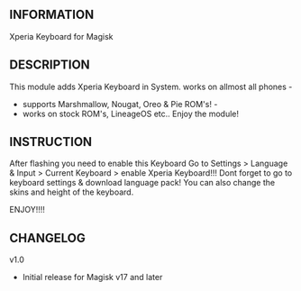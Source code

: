 ## INFORMATION

Xperia Keyboard for Magisk

## DESCRIPTION

This module adds Xperia Keyboard in System.
works on allmost all phones - 
- supports Marshmallow, Nougat, Oreo & Pie ROM's! -
- works on stock ROM's, LineageOS etc..
Enjoy the module!

## INSTRUCTION

After flashing you need to enable this Keyboard
Go to Settings > Language & Input > Current Keyboard > enable Xperia Keyboard!!! 
Dont forget to go to keyboard settings & download language pack!
You can also change the skins and height of the keyboard.

ENJOY!!!!

## CHANGELOG

v1.0
- Initial release for Magisk v17 and later